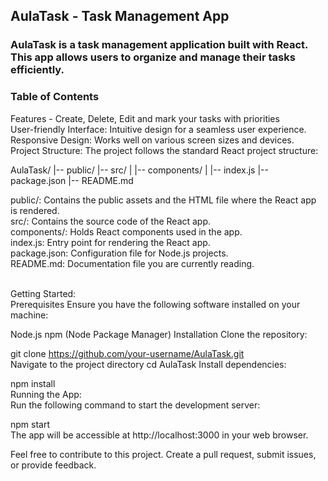 

## AulaTask - Task Management App
### AulaTask is a task management application built with React. This app allows users to organize and manage their tasks efficiently.

### Table of Contents
Features - Create, Delete, Edit and mark your tasks with priorities
<br/>
User-friendly Interface: Intuitive design for a seamless user experience.
Responsive Design: Works well on various screen sizes and devices.
<br/>
Project Structure: 
The project follows the standard React project structure:

AulaTask/
|-- public/
|-- src/
|   |-- components/
|   |-- index.js
|-- package.json
|-- README.md

public/: Contains the public assets and the HTML file where the React app is rendered.
<br/>
src/: Contains the source code of the React app.
<br/>
components/: Holds React components used in the app.
<br/>
index.js: Entry point for rendering the React app.
<br/>
package.json: Configuration file for Node.js projects.
<br/>
README.md: Documentation file you are currently reading.
<br/>
<br/>

Getting Started: 
<br/>
Prerequisites
Ensure you have the following software installed on your machine:

Node.js
npm (Node Package Manager)
Installation
Clone the repository:

git clone https://github.com/your-username/AulaTask.git
<br/>
Navigate to the project directory
cd AulaTask
Install dependencies:
<br/>

npm install
<br/>
Running the App:
<br/>
Run the following command to start the development server:

npm start
<br/>
The app will be accessible at http://localhost:3000 in your web browser.
<br/>

Feel free to contribute to this project. Create a pull request, submit issues, or provide feedback.
